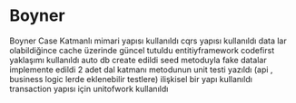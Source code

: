 # Boyner
Boyner Case
Katmanlı mimari yapısı kullanıldı
cqrs yapısı kullanıldı
data lar olabildiğince cache üzerinde güncel tutuldu
entitiyframework codefirst yaklaşımı kullanıldı
auto db create edildi
seed metoduyla fake datalar implemente edildi
2 adet dal katmanı metodunun unit testi yazıldı (api , business logic lerde eklenebilir testlere)
ilişkisel bir yapı kullanıldı
transaction yapısı için unitofwork kullanıldı
